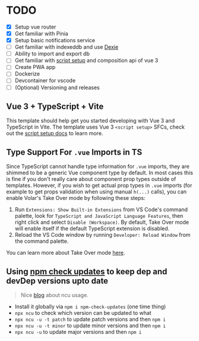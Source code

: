 # TODO

- [x] Setup vue router
- [x] Get familiar with Pinia
- [x] Setup basic notifications service
- [ ] Get familiar with indexeddb and use [Dexie](https://dexie.org/docs/Tutorial/Vue)
- [ ] Ability to import and export db
- [ ] Get familiar with [script setup](https://vuejs.org/api/sfc-script-setup.html#basic-syntax) and composition api of vue 3
- [ ] Create PWA app
- [ ] Dockerize
- [ ] Devcontainer for vscode
- [ ] (Optional) Versioning and releases

## Vue 3 + TypeScript + Vite

This template should help get you started developing with Vue 3 and TypeScript in Vite. The template uses Vue 3 `<script setup>` SFCs, check out the [script setup docs](https://v3.vuejs.org/api/sfc-script-setup.html#sfc-script-setup) to learn more.

## Type Support For `.vue` Imports in TS

Since TypeScript cannot handle type information for `.vue` imports, they are shimmed to be a generic Vue component type by default. In most cases this is fine if you don't really care about component prop types outside of templates. However, if you wish to get actual prop types in `.vue` imports (for example to get props validation when using manual `h(...)` calls), you can enable Volar's Take Over mode by following these steps:

1. Run `Extensions: Show Built-in Extensions` from VS Code's command palette, look for `TypeScript and JavaScript Language Features`, then right click and select `Disable (Workspace)`. By default, Take Over mode will enable itself if the default TypeScript extension is disabled.
2. Reload the VS Code window by running `Developer: Reload Window` from the command palette.

You can learn more about Take Over mode [here](https://github.com/johnsoncodehk/volar/discussions/471).

## Using [npm check updates](https://www.npmjs.com/package/npm-check-updates) to keep dep and devDep versions upto date

> Nice [blog](https://chrispennington.blog/blog/how-to-update-npm-packages-safely-with-npm-check-updates/) about ncu usage.

- Install it globally via `npm i npm-check-updates` (one time thing)
- `npx ncu` to check which version can be updated to what
- `npx ncu -u -t patch` to update patch versions and then `npm i`
- `npx ncu -u -t minor` to update minor versions and then `npm i`
- `npx ncu -u` to update major versions and then `npm i`
